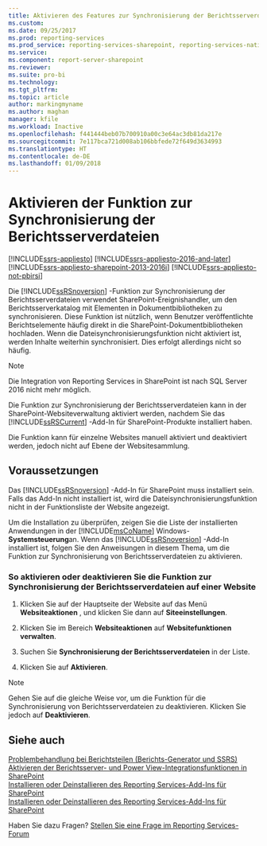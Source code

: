 ```yaml
---
title: Aktivieren des Features zur Synchronisierung der Berichtsserverdateien in SharePoint | Microsoft-Dokumentation
ms.custom: 
ms.date: 09/25/2017
ms.prod: reporting-services
ms.prod_service: reporting-services-sharepoint, reporting-services-native
ms.service: 
ms.component: report-server-sharepoint
ms.reviewer: 
ms.suite: pro-bi
ms.technology: 
ms.tgt_pltfrm: 
ms.topic: article
author: markingmyname
ms.author: maghan
manager: kfile
ms.workload: Inactive
ms.openlocfilehash: f441444beb07b700910a00c3e64ac3db81da217e
ms.sourcegitcommit: 7e117bca721d008ab106bbfede72f649d3634993
ms.translationtype: HT
ms.contentlocale: de-DE
ms.lasthandoff: 01/09/2018
---
```

# <a name="activate-the-report-server-file-sync-feature-in-sharepoint"></a>Aktivieren der Funktion zur Synchronisierung der Berichtsserverdateien

[!INCLUDE[ssrs-appliesto](../../includes/ssrs-appliesto.md)] [!INCLUDE[ssrs-appliesto-2016-and-later](../../includes/ssrs-appliesto-2016-and-later.md)] [!INCLUDE[ssrs-appliesto-sharepoint-2013-2016i](../../includes/ssrs-appliesto-sharepoint-2013-2016.md)] [!INCLUDE[ssrs-appliesto-not-pbirsi](../../includes/ssrs-appliesto-not-pbirs.md)]

Die [!INCLUDE[ssRSnoversion](../../includes/ssrsnoversion-md.md)] -Funktion zur Synchronisierung der Berichtsserverdateien verwendet SharePoint-Ereignishandler, um den Berichtsserverkatalog mit Elementen in Dokumentbibliotheken zu synchronisieren. Diese Funktion ist nützlich, wenn Benutzer veröffentlichte Berichtselemente häufig direkt in die SharePoint-Dokumentbibliotheken hochladen. Wenn die Dateisynchronisierungsfunktion nicht aktiviert ist, werden Inhalte weiterhin synchronisiert. Dies erfolgt allerdings nicht so häufig.

> [!NOTE]
> Die Integration von Reporting Services in SharePoint ist nach SQL Server 2016 nicht mehr möglich.
  
 Die Funktion zur Synchronisierung der Berichtsserverdateien kann in der SharePoint-Websiteverwaltung aktiviert werden, nachdem Sie das [!INCLUDE[ssRSCurrent](../../includes/ssrscurrent-md.md)] -Add-In für SharePoint-Produkte installiert haben.  
  
 Die Funktion kann für einzelne Websites manuell aktiviert und deaktiviert werden, jedoch nicht auf Ebene der Websitesammlung.  
  
## <a name="prerequisites"></a>Voraussetzungen

 Das [!INCLUDE[ssRSnoversion](../../includes/ssrsnoversion-md.md)] -Add-In für SharePoint muss installiert sein. Falls das Add-In nicht installiert ist, wird die Dateisynchronisierungsfunktion nicht in der Funktionsliste der Website angezeigt.  
  
 Um die Installation zu überprüfen, zeigen Sie die Liste der installierten Anwendungen in der [!INCLUDE[msCoName](../../includes/msconame-md.md)] Windows- **Systemsteuerung**an. Wenn das [!INCLUDE[ssRSnoversion](../../includes/ssrsnoversion-md.md)] -Add-In installiert ist, folgen Sie den Anweisungen in diesem Thema, um die Funktion zur Synchronisierung von Berichtsserverdateien zu aktivieren.  
  
### <a name="to-activate-or-deactivate-the-reporting-services-file-sync-feature-on-a-site"></a>So aktivieren oder deaktivieren Sie die Funktion zur Synchronisierung der Berichtsserverdateien auf einer Website
  
1.  Klicken Sie auf der Hauptseite der Website auf das Menü **Websiteaktionen** , und klicken Sie dann auf **Siteeinstellungen**.  
  
2.  Klicken Sie im Bereich **Websiteaktionen** auf **Websitefunktionen verwalten**.  
  
3.  Suchen Sie **Synchronisierung der Berichtsserverdateien** in der Liste.  
  
4.  Klicken Sie auf **Aktivieren**.  

> [!NOTE]
> Gehen Sie auf die gleiche Weise vor, um die Funktion für die Synchronisierung von Berichtsserverdateien zu deaktivieren. Klicken Sie jedoch auf **Deaktivieren**.

## <a name="see-also"></a>Siehe auch

 [Problembehandlung bei Berichtsteilen (Berichts-Generator und SSRS)](http://msdn.microsoft.com/d9fe1932-46e7-421b-a8a9-4c54d9576e94)   
 [Aktivieren der Berichtsserver- und Power View-Integrationsfunktionen in SharePoint](../../reporting-services/report-server-sharepoint/site-collection-features-report-server-and-power-view.md)   
 [Installieren oder Deinstallieren des Reporting Services-Add-Ins für SharePoint](../../reporting-services/install-windows/install-or-uninstall-the-reporting-services-add-in-for-sharepoint.md)   
 [Installieren oder Deinstallieren des Reporting Services-Add-Ins für SharePoint](../../reporting-services/install-windows/install-or-uninstall-the-reporting-services-add-in-for-sharepoint.md)  

Haben Sie dazu Fragen? [Stellen Sie eine Frage im Reporting Services-Forum](http://go.microsoft.com/fwlink/?LinkId=620231)
